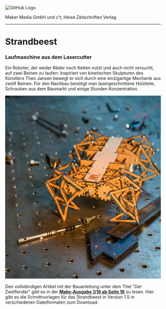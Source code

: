 ![GitHub Logo](http://www.heise.de/make/icons/make_logo.png)

Maker Media GmbH und c't, Heise Zeitschriften Verlag

***

# Strandbeest

### Laufmaschine aus dem Lasercutter

Ein Roboter, der weder Räder noch Ketten nutzt und auch nicht versucht, auf zwei Beinen zu laufen: Inspiriert von kinetischen Skulpturen des Künstlers Theo Jansen bewegt er sich durch eine einzigartige Mechanik aus zwölf Beinen. Für den Nachbau benötigt man lasergeschnittene Holzteile, Schrauben aus dem Baumarkt und einige Stunden Konzentration.

![Picture](https://github.com/MakeMagazinDE/Strandbeest/blob/master/strandbeest.jpg)

Den vollständigen Artikel mit der Bauanleitung unter dem Titel "Der Zwölfender" gibt es in der **[Make-Ausgabe 1/16 ab Seite 16](https://www.heise.de/select/make/2016/1/1456381329021210)** zu lesen. Hier gibt es die Schnittvorlagen für das Strandbeest in Version 1.5 in verschiedenen Dateiformaten zum Download. 
